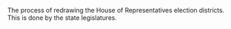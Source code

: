 The process of redrawing the House of Representatives election districts. This is done by the state legislatures.